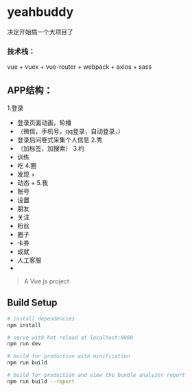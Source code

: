 # yeahbuddy
决定开始搞一个大项目了 
### 技术栈： 
vue + vuex + vue-router + webpack + axios + sass

## APP结构： 
1.登录
+ 登录页面动画，轮播
+ （微信，手机号，qq登录，自动登录，）
+ 登录后问卷式采集个人信息
2.秀
+ （加标签，加搜索）
3.约
+ 训练
+ 吃
4.圈
+ 发现
	+ 
+ 动态
	+ 
5.我
+ 账号
+ 设置
+ 朋友
+ 关注
+ 粉丝
+ 圈子
+ 卡券
+ 成就
+ 人工客服
+ 
> A Vue.js project

## Build Setup

``` bash
# install dependencies
npm install

# serve with hot reload at localhost:8080
npm run dev

# build for production with minification
npm run build

# build for production and view the bundle analyzer report
npm run build --report

